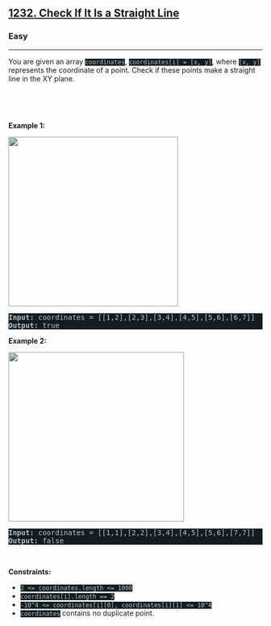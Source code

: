 <h2><a href="https://leetcode.com/problems/check-if-it-is-a-straight-line/">1232. Check If It Is a Straight Line</a></h2><h3>Easy</h3><hr><div><p>You are given an array&nbsp;<code style="background-color: rgb(20, 28, 32) !important; color: rgb(183, 198, 205) !important;">coordinates</code>, <code style="background-color: rgb(20, 28, 32) !important; color: rgb(183, 198, 205) !important;">coordinates[i] = [x, y]</code>, where <code style="background-color: rgb(20, 28, 32) !important; color: rgb(183, 198, 205) !important;">[x, y]</code> represents the coordinate of a point. Check if these points&nbsp;make a straight line in the XY plane.</p>

<p>&nbsp;</p>

<p>&nbsp;</p>
<p><strong class="example">Example 1:</strong></p>

<p><img alt="" src="https://assets.leetcode.com/uploads/2019/10/15/untitled-diagram-2.jpg" style="width: 336px; height: 336px; filter: saturate(0.9) brightness(0.8);"></p>

<pre style="background-color: rgb(20, 28, 32) !important; color: rgb(182, 198, 206) !important;"><strong>Input:</strong> coordinates = [[1,2],[2,3],[3,4],[4,5],[5,6],[6,7]]
<strong>Output:</strong> true
</pre>

<p><strong class="example">Example 2:</strong></p>

<p><strong><img alt="" src="https://assets.leetcode.com/uploads/2019/10/09/untitled-diagram-1.jpg" style="width: 348px; height: 336px; filter: saturate(0.9) brightness(0.8);"></strong></p>

<pre style="background-color: rgb(20, 28, 32) !important; color: rgb(182, 198, 206) !important;"><strong>Input:</strong> coordinates = [[1,1],[2,2],[3,4],[4,5],[5,6],[7,7]]
<strong>Output:</strong> false
</pre>

<p>&nbsp;</p>
<p><strong>Constraints:</strong></p>

<ul>
	<li><code style="background-color: rgb(20, 28, 32) !important; color: rgb(183, 198, 205) !important;">2 &lt;=&nbsp;coordinates.length &lt;= 1000</code></li>
	<li><code style="background-color: rgb(20, 28, 32) !important; color: rgb(183, 198, 205) !important;">coordinates[i].length == 2</code></li>
	<li><code style="background-color: rgb(20, 28, 32) !important; color: rgb(183, 198, 205) !important;">-10^4 &lt;=&nbsp;coordinates[i][0],&nbsp;coordinates[i][1] &lt;= 10^4</code></li>
	<li><code style="background-color: rgb(20, 28, 32) !important; color: rgb(183, 198, 205) !important;">coordinates</code>&nbsp;contains no duplicate point.</li>
</ul></div>